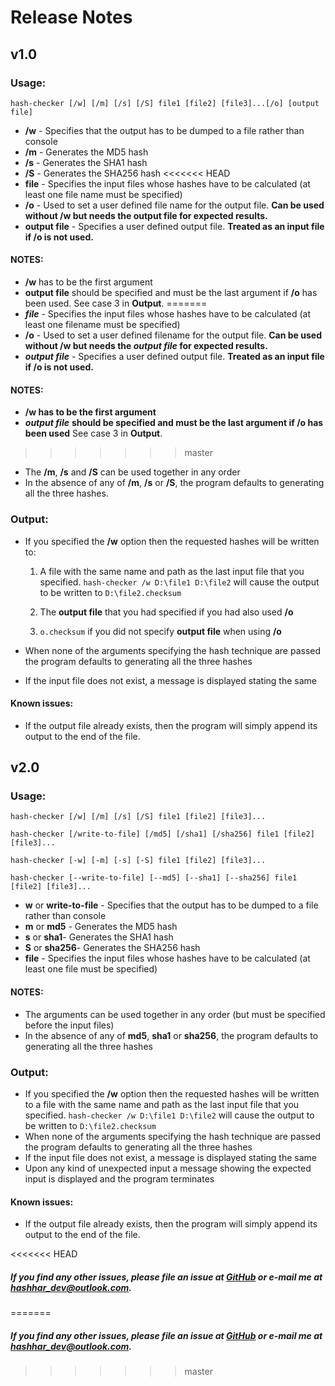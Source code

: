 **Release Notes**
=================
v1.0
----
### Usage:
`hash-checker [/w] [/m] [/s] [/S] file1 [file2] [file3]...[/o] [output file]`

- **/w** - Specifies that the output has to be dumped to a file rather than console
- **/m** - Generates the MD5 hash
- **/s** - Generates the SHA1 hash
- **/S** - Generates the SHA256 hash
<<<<<<< HEAD
- **file** - Specifies the input files whose hashes have to be calculated (at least one file name must be specified)
- **/o** - Used to set a user defined file name for the output file. **Can be used without /w but needs the output file for expected results.**
- **output file** - Specifies a user defined output file. **Treated as an input file if /o is not used.**

#### NOTES:
- **/w** has to be the first argument
- **output file** should be specified and must be the last argument if **/o** has been used. See case 3 in **Output**.
=======
- ***file*** - Specifies the input files whose hashes have to be calculated (at least one filename must be specified)
- **/o** - Used to set a user defined filename for the output file. **Can be used without /w but needs the *output file* for expected results.**
- ***output file*** - Specifies a user defined output file. **Treated as an input file if /o is not used.**

#### NOTES:

- ****/w** has to be the first argument**
- ***output file*** **should be specified and must be the last argument if /o has been used** See case 3 in **Output**.
>>>>>>> master
- The **/m**, **/s** and **/S** can be used together in any order
- In the absence of any of **/m**, **/s** or **/S**, the program defaults to generating all the three hashes.

### Output:
- If you specified the **/w** option then the requested hashes will be written to:
  1. A file with the same name and path as the last input file that you specified. `hash-checker /w D:\file1 D:\file2` will cause the output to be written to `D:\file2.checksum`

  2. The **output file** that you had specified if you had also used **/o**

  3. `o.checksum` if you did not specify **output file** when using **/o**

- When none of the arguments specifying the hash technique are passed the program defaults to generating all the three hashes
- If the input file does not exist, a message is displayed stating the same

#### Known issues:
- If the output file already exists, then the program will simply append its
    output to the end of the file.

v2.0
----
### Usage:
`hash-checker [/w] [/m] [/s] [/S] file1 [file2] [file3]...`

`hash-checker [/write-to-file] [/md5] [/sha1] [/sha256] file1 [file2] [file3]...`

`hash-checker [-w] [-m] [-s] [-S] file1 [file2] [file3]...`

`hash-checker [--write-to-file] [--md5] [--sha1] [--sha256] file1 [file2] [file3]...`

- **w** or **write-to-file** - Specifies that the output has to be dumped to a file rather than console
- **m** or **md5** - Generates the MD5 hash
- **s** or **sha1**- Generates the SHA1 hash
- **S** or **sha256**- Generates the SHA256 hash
- **file** - Specifies the input files whose hashes have to be calculated (at least one file must be specified)

#### NOTES:
- The arguments can be used together in any order (but must be specified before the input files)
- In the absence of any of **md5**, **sha1** or **sha256**, the program defaults to generating all the three hashes

### Output:
- If you specified the **/w** option then the requested hashes will be written to a file with the same name and path as the last input file that you specified. `hash-checker /w D:\file1 D:\file2` will cause the output to be written to `D:\file2.checksum`
- When none of the arguments specifying the hash technique are passed the program defaults to generating all the three hashes
- If the input file does not exist, a message is displayed stating the same
- Upon any kind of unexpected input a message showing the expected input is displayed and the program terminates

#### Known issues:
- If the output file already exists, then the program will simply append its output to the end of the file.

<<<<<<< HEAD
##### If you find any other issues, please file an issue at [GitHub](<https://github.com/hashhar/hash-checker/issues/new>) or e-mail me at <hashhar_dev@outlook.com>.
=======
##### If you find any other issues, please file an issue at [GitHub](https://github.com/hashhar/hash-checker/issues/new) or e-mail me at [hashhar_dev@outlook.com](mailto:hashhar_dev@outlook.com).
>>>>>>> master
